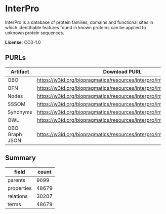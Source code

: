 # InterPro

InterPro is a database of protein families, domains and functional sites in which identifiable features found in known proteins can be applied to unknown protein sequences.

**License**: CC0-1.0

## PURLs

| Artifact       | Download PURL                                                           | Latest Versioned Download PURL                                                |
|----------------|-------------------------------------------------------------------------|-------------------------------------------------------------------------------|
| OBO            | https://w3id.org/biopragmatics/resources/interpro/interpro.obo          | https://w3id.org/biopragmatics/resources/interpro/106.0/interpro.obo          |
| OFN            | https://w3id.org/biopragmatics/resources/interpro/interpro.ofn          | https://w3id.org/biopragmatics/resources/interpro/106.0/interpro.ofn          |
| Nodes          | https://w3id.org/biopragmatics/resources/interpro/interpro.tsv          | https://w3id.org/biopragmatics/resources/interpro/106.0/interpro.tsv          |
| SSSOM          | https://w3id.org/biopragmatics/resources/interpro/interpro.sssom.tsv    | https://w3id.org/biopragmatics/resources/interpro/106.0/interpro.sssom.tsv    |
| Synonyms       | https://w3id.org/biopragmatics/resources/interpro/interpro.synonyms.tsv | https://w3id.org/biopragmatics/resources/interpro/106.0/interpro.synonyms.tsv |
| OWL            | https://w3id.org/biopragmatics/resources/interpro/interpro.owl          | https://w3id.org/biopragmatics/resources/interpro/106.0/interpro.owl          |
| OBO Graph JSON | https://w3id.org/biopragmatics/resources/interpro/interpro.json         | https://w3id.org/biopragmatics/resources/interpro/106.0/interpro.json         |

## Summary

| field      |   count |
|------------|---------|
| parents    |    9099 |
| properties |   48679 |
| relations  |   30207 |
| terms      |   48679 |
